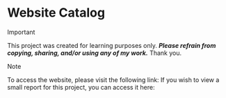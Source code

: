 # Website Catalog 

> [!IMPORTANT] 
> This project was created for learning purposes only. ***Please refrain from copying, sharing, and/or using any of my work.*** Thank you.

> [!NOTE] 
> To access the website, please visit the following link:
> If you wish to view a small report for this project, you can access it here:




